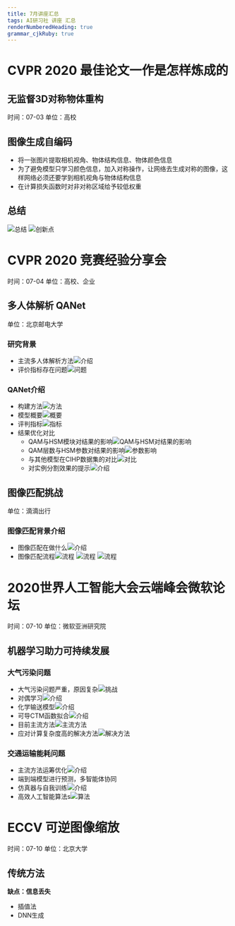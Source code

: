 ```yaml
---
title: 7月讲座汇总
tags: AI研习社 讲座 汇总
renderNumberedHeading: true
grammar_cjkRuby: true
---
```


# CVPR 2020 最佳论文一作是怎样炼成的
## 无监督3D对称物体重构
时间：07-03
单位：高校
## 图像生成自编码
- 将一张图片提取相机视角、物体结构信息、物体颜色信息
- 为了避免模型只学习颜色信息，加入对称操作，让网络去生成对称的图像，这样网络必须还要学到相机视角与物体结构信息
- 在计算损失函数时对非对称区域给予较低权重

## 总结
![总结](https://gitee.com/knowmefly/little_book_maker/raw/master/小书匠/1599007035881.png) ![创新点](https://gitee.com/knowmefly/little_book_maker/raw/master/小书匠/1599007127244.png)

# CVPR 2020 竞赛经验分享会
时间：07-04
单位：高校、企业

## 多人体解析 QANet
单位：北京邮电大学
### 研究背景
- 主流多人体解析方法![介绍](https://gitee.com/knowmefly/little_book_maker/raw/master/小书匠/1599012798540.png)
- 评价指标存在问题![问题](https://gitee.com/knowmefly/little_book_maker/raw/master/小书匠/1599012906429.png)

### QANet介绍
- 构建方法![方法](https://gitee.com/knowmefly/little_book_maker/raw/master/小书匠/1599013006813.png)
- 模型概要![概要](https://gitee.com/knowmefly/little_book_maker/raw/master/小书匠/1599013090889.png)
- 评判指标![指标](https://gitee.com/knowmefly/little_book_maker/raw/master/小书匠/1599013239350.png)
- 结果优化对比
	- QAM与HSM模块对结果的影响![QAM与HSM对结果的影响](https://gitee.com/knowmefly/little_book_maker/raw/master/小书匠/1599013470821.png)
	- QAM层数与HSM参数对结果的影响![参数影响](https://gitee.com/knowmefly/little_book_maker/raw/master/小书匠/1599013561138.png)
	- 与其他模型在CIHP数据集的对比![对比](https://gitee.com/knowmefly/little_book_maker/raw/master/小书匠/1599013666505.png)
	- 对实例分割效果的提示![介绍](https://gitee.com/knowmefly/little_book_maker/raw/master/小书匠/1599013768216.png)

## 图像匹配挑战
单位：滴滴出行
### 图像匹配背景介绍
- 图像匹配在做什么![介绍](https://gitee.com/knowmefly/little_book_maker/raw/master/小书匠/1599013961981.png)
- 图像匹配流程![流程](https://gitee.com/knowmefly/little_book_maker/raw/master/小书匠/1599014039355.png) ![流程](https://gitee.com/knowmefly/little_book_maker/raw/master/小书匠/1599014080107.png) ![流程](https://gitee.com/knowmefly/little_book_maker/raw/master/小书匠/1599014215688.png)


# 2020世界人工智能大会云端峰会微软论坛
时间：07-10
单位：微软亚洲研究院
## 机器学习助力可持续发展
### 大气污染问题
- 大气污染问题严重，原因复杂![挑战](https://gitee.com/knowmefly/little_book_maker/raw/master/小书匠/1599016465749.png)
- 对偶学习![介绍](https://gitee.com/knowmefly/little_book_maker/raw/master/小书匠/1599016518143.png)
- 化学输送模型![介绍](https://gitee.com/knowmefly/little_book_maker/raw/master/小书匠/1599016551414.png)
- 可导CTM函数拟合![介绍](https://gitee.com/knowmefly/little_book_maker/raw/master/小书匠/1599016702302.png)
- 目前主流方法![主流方法](https://gitee.com/knowmefly/little_book_maker/raw/master/小书匠/1599018953547.png)
- 应对计算复杂度高的解决方法![解决方法](https://gitee.com/knowmefly/little_book_maker/raw/master/小书匠/1599019032611.png)

### 交通运输能耗问题
- 主流方法运筹优化![介绍](https://gitee.com/knowmefly/little_book_maker/raw/master/小书匠/1599019252115.png)
- 端到端模型进行预测，多智能体协同
- 仿真器与自我训练![介绍](https://gitee.com/knowmefly/little_book_maker/raw/master/小书匠/1599019409254.png)
- 高效人工智能算法s![算法](https://gitee.com/knowmefly/little_book_maker/raw/master/小书匠/1599019550369.png)

# ECCV 可逆图像缩放
时间：07-10
单位：北京大学
## 传统方法
**缺点：信息丢失**
- 插值法
- DNN生成

## 